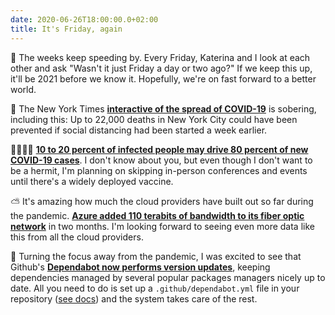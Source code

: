 ```yaml
---
date: 2020-06-26T18:00:00.0+02:00
title: It's Friday, again
---
```


🤣 The weeks keep speeding by. Every Friday, Katerina and I look at each other and ask "Wasn't it just Friday a day or two ago?" If we keep this up, it'll be 2021 before we know it. Hopefully, we're on fast forward to a better world.

🦠 The New York Times **[interactive of the spread of COVID-19](https://www.nytimes.com/interactive/2020/us/coronavirus-spread.html)** is sobering, including this: Up to 22,000 deaths in New York City could have been prevented if social distancing had been started a week earlier.

👨‍👩‍👧‍👦 **[10 to 20 percent of infected people may drive 80 percent of new COVID-19 cases](https://www.scientificamerican.com/article/how-superspreading-events-drive-most-covid-19-spread1/)**.  I don't know about you, but even though I don't want to be a hermit, I'm planning on skipping in-person conferences and events until there's a widely deployed vaccine.

⛅ It's amazing how much the cloud providers have built out so far during the pandemic. **[Azure added 110 terabits of bandwidth to its fiber optic network](https://news.microsoft.com/innovation-stories/azure-covid-19/)** in two months. I'm looking forward to seeing even more data like this from all the cloud providers.

🤖 Turning the focus away from the pandemic, I was excited to see that Github's **[Dependabot now performs version updates](https://github.blog/2020-06-01-keep-all-your-packages-up-to-date-with-dependabot/)**, keeping dependencies managed by several popular packages managers nicely up to date. All you need to do is set up a `.github/dependabot.yml` file in your repository ([see docs](https://help.github.com/en/github/administering-a-repository/enabling-and-disabling-version-updates)) and the system takes care of the rest. 